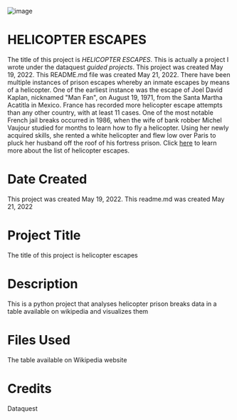 ![image](https://user-images.githubusercontent.com/103776681/169764623-c3abf4bc-aad9-4299-8851-8b470b83ed13.png)
# HELICOPTER ESCAPES 


The title of this project is _HELICOPTER ESCAPES_. This is actually a project I wrote under the dataquest _guided projects_. This project was created May 19, 2022. This README.md file was created May 21, 2022. There have been multiple instances of prison escapes whereby an inmate escapes by means of a helicopter. One of the earliest instance was the escape of Joel David Kaplan, nicknamed "Man Fan", on August 19, 1971, from the Santa Martha Acatitla in Mexico. France has recorded more helicopter escape attempts than any other country, with at least 11 cases. One of the most notable French jail breaks occurred in 1986, when the wife of bank robber Michel Vaujour studied for months to learn how to fly a helicopter. Using her newly acquired skills, she rented a white helicopter and flew low over Paris to pluck her husband off the roof of his fortress prison. Click [here](https://en.m.wikipedia.org/wiki/List_of_helicopter_prison_escapes) to learn more about the list of helicopter escapes.


# Date Created 

This project was created May 19, 2022. This readme.md was created May 21, 2022

# Project Title 

The title of this project is helicopter escapes 

# Description

This is a python project that analyses helicopter prison breaks data in a table available on wikipedia and visualizes them          

# Files Used 

The table available on Wikipedia website 

# Credits 

Dataquest 
